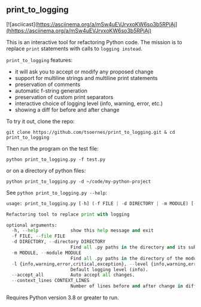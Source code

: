 ## print_to_logging

[![asciicast](https://asciinema.org/a/mSw4uEVJrvxoKW6so3b5RPjAj](hhttps://asciinema.org/a/mSw4uEVJrvxoKW6so3b5RPjAj)

This is an interactive tool for refactoring Python code.
The mission is to replace `print` statements with calls to `logging instead`.

`print_to_logging` features:
- it will ask you to accept or modify any proposed change
- support for multiline strings and multiline print statements
- preservation of comments
- automatic f-string generation
- preservation of custom print separators
- interactive choice of logging level (info, warning, error, etc.)
- showing a diff for before and after change

To try it out, clone the repo:

`git clone https://github.com/tsoernes/print_to_logging.git & cd print_to_logging`

Then run the program on the test file:

`python print_to_logging.py -f test.py`


or on a directory of python files:

`python print_to_logging.py -d ~/code/my-python-project`


See `python print_to_logging.py --help`:
``` python
usage: print_to_logging.py [-h] (-f FILE | -d DIRECTORY | -m MODULE) [-l {info,warning,error,critical,exception}] [--accept_all] [--context_lines CONTEXT_LINES]

Refactoring tool to replace print with logging

optional arguments:
  -h, --help            show this help message and exit
  -f FILE, --file FILE
  -d DIRECTORY, --directory DIRECTORY
                        Find all .py paths in the directory and its subdirectories
  -m MODULE, --module MODULE
                        Find all .py paths in the directory of the module and its subdirectories
  -l {info,warning,error,critical,exception}, --level {info,warning,error,critical,exception}
                        Default logging level (info).
  --accept_all          Auto accept all changes.
  --context_lines CONTEXT_LINES
                        Number of lines before and after change in diff
```

Requires Python version 3.8 or greater to run.
